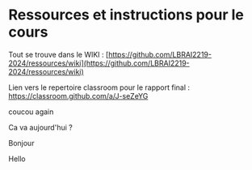 # Ressources et instructions pour le cours

Tout se trouve dans le WIKI : [https://github.com/LBRAI2219-2024/ressources/wiki](https://github.com/LBRAI2219-2024/ressources/wiki)

Lien vers le repertoire classroom pour le rapport final : https://classroom.github.com/a/J-seZeYG 

coucou again


Ca va aujourd'hui ? 


Bonjour

Hello

